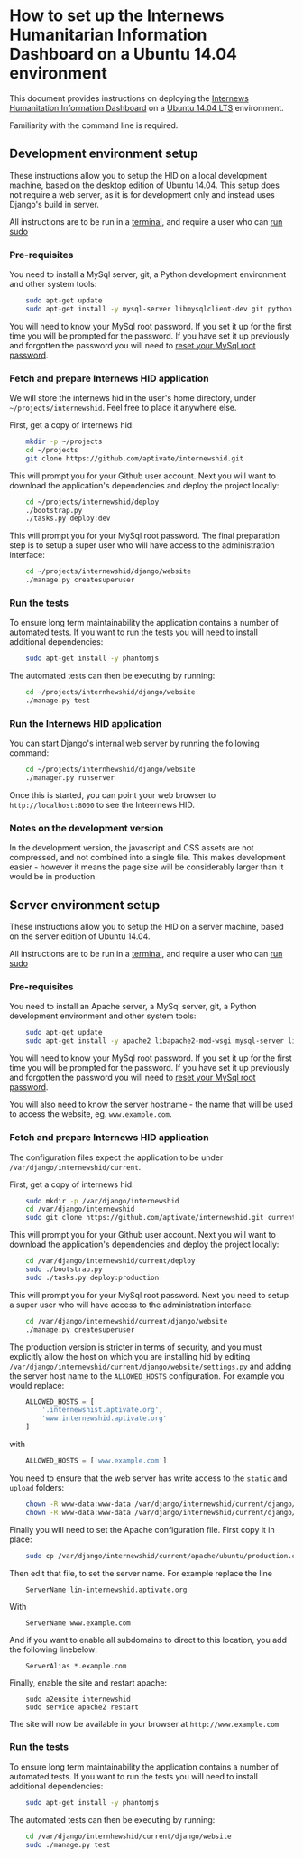 # How to set up the Internews Humanitarian Information Dashboard on a Ubuntu 14.04 environment

This document provides instructions on deploying the [Internews Humanitation Information Dashboard](https://github.com/aptivate/internewshid) on a [Ubuntu 14.04 LTS](http://releases.ubuntu.com/14.04/) environment.

Familiarity with the command line is required.

## Development environment setup

These instructions allow you to setup the HID on a local development machine, based on the desktop edition of Ubuntu 14.04. This setup does not require a web server, as it is for development only and instead uses Django's build in server.

All instructions are to be run in a [terminal](https://help.ubuntu.com/community/UsingTheTerminal), and require a user who can [run sudo](https://help.ubuntu.com/community/RootSudo)

### Pre-requisites

You need to install a MySql server, git, a Python development environment and other system tools:

```sh
    sudo apt-get update
    sudo apt-get install -y mysql-server libmysqlclient-dev git python python-dev python-virtualenv python-pip node-less
```

You will need to know your MySql root password. If you set it up for the first time you will be prompted for the password. If you have set it up previously and forgotten the password you will need to [reset your MySql root password](https://help.ubuntu.com/community/MysqlPasswordReset).

### Fetch and prepare Internews HID application

We will store the internews hid in the user's home directory, under `~/projects/internewshid`. Feel free to place it anywhere else.

First, get a copy of internews hid:

```sh
    mkdir -p ~/projects
    cd ~/projects
    git clone https://github.com/aptivate/internewshid.git
```

This will prompt you for your Github user account. Next you will want to download the application's dependencies and deploy the project locally:

```sh
    cd ~/projects/internewshid/deploy
    ./bootstrap.py
    ./tasks.py deploy:dev
```

This will prompt you for your MySql root password. The final preparation step is to setup a super user who will have access to the administration interface:

```sh
    cd ~/projects/internewshid/django/website
    ./manage.py createsuperuser
```

### Run the tests

To ensure long term maintainability the application contains a number of automated tests. If you want to run the tests you will need to install additional dependencies:

```sh
    sudo apt-get install -y phantomjs
```

The automated tests can then be executing by running:

```sh
    cd ~/projects/internhewshid/django/website
    ./manage.py test
```

### Run the Internews HID application

You can start Django's internal web server by running the following command:

```sh
    cd ~/projects/internhewshid/django/website
    ./manager.py runserver
```

Once this is started, you can point your web browser to `http://localhost:8000` to see the Inteernews HID.

### Notes on the development version

In the development version, the javascript and CSS assets are not compressed, and not combined into a single file. This makes development easier - however it means the page size will be considerably larger than it would be in production.

## Server environment setup

These instructions allow you to setup the HID on a server machine, based on the server edition of Ubuntu 14.04.

All instructions are to be run in a [terminal](https://help.ubuntu.com/community/UsingTheTerminal), and require a user who can [run sudo](https://help.ubuntu.com/community/RootSudo)

### Pre-requisites

You need to install an Apache server, a MySql server, git, a Python development environment and other system tools:

```sh
    sudo apt-get update
    sudo apt-get install -y apache2 libapache2-mod-wsgi mysql-server libmysqlclient-dev git python python-dev python-virtualenv python-pip node-less
```

You will need to know your MySql root password. If you set it up for the first time you will be prompted for the password. If you have set it up previously and forgotten the password you will need to [reset your MySql root password](https://help.ubuntu.com/community/MysqlPasswordReset).

You will also need to know the server hostname - the name that will be used to access the website, eg. `www.example.com`.

### Fetch and prepare Internews HID application

The configuration files expect the application to be under `/var/django/internewshid/current`.

First, get a copy of internews hid:

```sh
    sudo mkdir -p /var/django/internewshid
    cd /var/django/internewshid
    sudo git clone https://github.com/aptivate/internewshid.git current
```

This will prompt you for your Github user account. Next you will want to download the application's dependencies and deploy the project locally:

```sh
    cd /var/django/internewshid/current/deploy
    sudo ./bootstrap.py
    sudo ./tasks.py deploy:production
```

This will prompt you for your MySql root password. Next you need to setup a super user who will have access to the administration interface:

```sh
    cd /var/django/internewshid/current/django/website
    ./manage.py createsuperuser
```

The production version is stricter in terms of security, and you must explicitly allow the host on which you are installing hid by editing `/var/django/internewshid/current/django/website/settings.py` and adding the server host name to the `ALLOWED_HOSTS` configuration. For example you would replace:

```python
    ALLOWED_HOSTS = [
        '.internewshist.aptivate.org',
        'www.internewshid.aptivate.org'
    ]
```

with

```python
    ALLOWED_HOSTS = ['www.example.com']
```

You need to ensure that the web server has write access to the `static` and `upload` folders:

```sh
    chown -R www-data:www-data /var/django/internewshid/current/django/website/static
    chown -R www-data:www-data /var/django/internewshid/current/django/website/static
```
 
Finally you will need to set the Apache configuration file. First copy it in place:

```sh
    sudo cp /var/django/internewshid/current/apache/ubuntu/production.conf /etc/apache/sites-available/internewshid.conf
```

Then edit that file, to set the server name. For example replace the line

```
    ServerName lin-internewshid.aptivate.org
```

With

```
    ServerName www.example.com
```

And if you want to enable all subdomains to direct to this location, you add the following linebelow:

```
    ServerAlias *.example.com
```


Finally, enable the site and restart apache:

``` 
    sudo a2ensite internewshid
    sudo service apache2 restart
```

The site will now be available in your browser at `http://www.example.com`

### Run the tests

To ensure long term maintainability the application contains a number of automated tests. If you want to run the tests you will need to install additional dependencies:

```sh
    sudo apt-get install -y phantomjs
```

The automated tests can then be executing by running:

```sh
    cd /var/django/internhewshid/current/django/website
    sudo ./manage.py test
```
